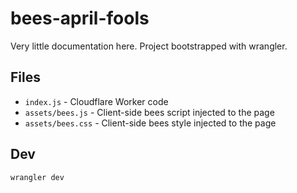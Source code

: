 # bees-april-fools

Very little documentation here. Project bootstrapped with wrangler.

## Files
- `index.js` - Cloudflare Worker code
- `assets/bees.js` - Client-side bees script injected to the page
- `assets/bees.css` - Client-side bees style injected to the page

## Dev
`wrangler dev`